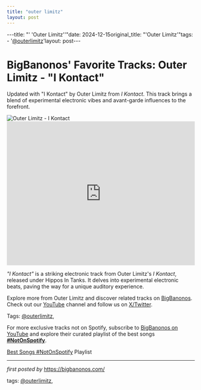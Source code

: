 ```yaml
---
title: "outer limitz"
layout: post
---
```

---title: "' 'Outer Limitz''"date: 2024-12-15original_title: "'Outer Limitz'"tags:  - '[@outerlimitz](/tags/outerlimitz/)'layout: post---<!-- Post Title --><h1 >BigBanonos' Favorite Tracks: Outer Limitz - "I Kontact"</h1> <!-- Introductory Text --><p >Updated with "I Kontact" by Outer Limitz from *I Kontact*. This track brings a blend of experimental electronic vibes and avant-garde influences to the forefront.</p> <!-- Featured Image --><div > <img src="https://media.pitchfork.com/photos/5929f509d7a71d1ea569b033/master/pass/e4e6cff3.jpg" alt="Outer Limitz - I Kontact" /></div> <!-- YouTube Video Embed --><div > <iframe width="100%" height="385" src="https://www.youtube.com/embed/vsbDF3akRUY" title="I Kontact" frameborder="0" allow="accelerometer; autoplay; clipboard-write; encrypted-media; gyroscope; picture-in-picture; web-share" referrerpolicy="strict-origin-when-cross-origin" allowfullscreen></iframe></div> <!-- Song Information --><div > <p><em>"I Kontact"</em> is a striking electronic track from Outer Limitz's *I Kontact*, released under Hippos In Tanks. It delves into experimental electronic beats, paving the way for a unique auditory experience.</p></div> <!-- Footer Links --><div > <p>Explore more from Outer Limitz and discover related tracks on <a href="https://bigbanonos.com/" target="_blank">BigBanonos</a>. Check out our <a href="https://www.youtube.com/[@BigBanonos](/tags/BigBanonos/)" target="_blank">YouTube</a> channel and follow us on <a href="https://x.com/bigbanonos" target="_blank">X/Twitter</a>.</p></div> <!-- Tags --><p >Tags: [@outerlimitz](/tags/outerlimitz/),</p><!--Subscribe and Playlist Links--><div>    <p>For more exclusive tracks not on Spotify, subscribe to <a href="https://www.youtube.com/[@BigBanonos](/tags/BigBanonos/)" target="_blank">BigBanonos on YouTube</a> and explore their curated playlist of the best songs <strong>[#NotOnSpotify](/tags/NotOnSpotify/)</strong>.</p>    <p><a href="https://www.youtube.com/playlist?list=PLtuNtuTatqI0kFahUCbtbfenC_ET5O_tr" target="_blank">Best Songs [#NotOnSpotify](/tags/NotOnSpotify/) Playlist<br /></a></p></div><hr /><p><em>first posted by</em> <a href="https://bigbanonos.com/" rel="noopener" target="_new">https://bigbanonos.com/</a></p><p>tags: [@outerlimitz](/tags/outerlimitz/),</p>